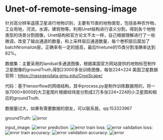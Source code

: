 # Unet-of-remote-sensing-image

  针对高分辨率遥感卫星进行地物识别，主要有15类的地物类型，包括各种农作物，工业用地，河流，水源，建筑物等。利用Unet结构进行语义分割，得到各个地物类型的场景分割图像，Unet结构和官方论文不太一样，自己根据理解进行了一些微调，改变了输出通道的数量，和上采样层后通道数量，每个巻积层后面加了batchNromalize层，正确率有一定的提高，最后finetune的15类分割准确率达到82%。
  
  数据集：主要采用的landsat多通道图像，根据美国官方网站提供的地物标签制作卫星图像的groundTruth,得到23000多张训练图像，每张224×224
美国卫星数据官网：https://nassgeodata.gmu.edu/CropScape/

  代码：基于tensorflow的网络结构，其中process.py是制作训练数据用的，将一张7000×8000的大卫星图片根据经纬度分割成2万多张224×224的小卫星图和相应的groundTruth.

  数据量过大，如果有需要数据的朋友，可以联系我，qq:153323967

  groundTruth:
  ![error](https://github.com/cuilunan/Unet-of-remote-sensing-image/raw/master/result/groundTruth.png)
  
  input_image:
  ![error](https://github.com/cuilunan/Unet-of-remote-sensing-image/raw/master/result/input_image.png)
  prediction:
  ![error](https://github.com/cuilunan/Unet-of-remote-sensing-image/raw/master/result/prediction.png)
  train loss:
  ![error](https://github.com/cuilunan/Unet-of-remote-sensing-image/raw/master/result/loss_train.png)
  validation loss:
  ![error](https://github.com/cuilunan/Unet-of-remote-sensing-image/raw/master/result/loss_val.png)
  train accuracy:
  ![error](https://github.com/cuilunan/Unet-of-remote-sensing-image/raw/master/result/train_acc.png)
  validation accuracy:
  ![error](https://github.com/cuilunan/Unet-of-remote-sensing-image/raw/master/result/val_acc.png)



